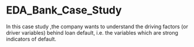 # EDA_Bank_Case_Study
In this case study ,the company wants to understand the driving factors (or driver variables) behind loan default, i.e. the variables which are strong indicators of default.
